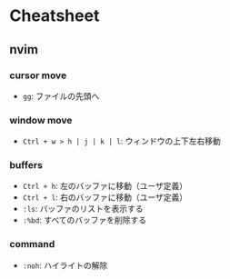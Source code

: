 # Cheatsheet

## nvim

### cursor move

- `gg`: ファイルの先頭へ

### window move

- `Ctrl + w > h | j | k | l`: ウィンドウの上下左右移動

### buffers

- `Ctrl + h`: 左のバッファに移動（ユーザ定義）
- `Ctrl + l`: 右のバッファに移動（ユーザ定義）
- `:ls`: バッファのリストを表示する
- `:%bd`: すべてのバッファを削除する

### command

- `:noh`: ハイライトの解除
